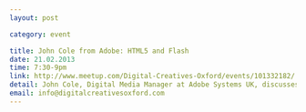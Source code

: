 ```yaml
---
layout: post

category: event

title: John Cole from Adobe: HTML5 and Flash
date: 21.02.2013
time: 7:30-9pm
link: http://www.meetup.com/Digital-Creatives-Oxford/events/101332182/
detail: John Cole, Digital Media Manager at Adobe Systems UK, discusses their productivity tools. He is responsible for digital media across Northern Europe and works out of Adobe’s UK headquarters at Maidenhead. Join us for a lively debate, a demonstration of Adobe solutions and a chance to win thousands of dollars worth of Adobe software.
email: info@digitalcreativesoxford.com
---
```

